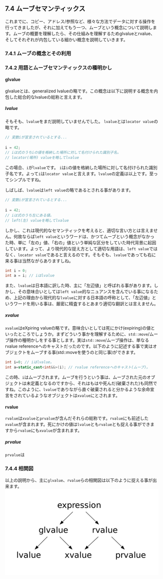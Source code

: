 ## 7.4 ムーブセマンティックス

これまでに、コピー、アドレス/参照など、様々な方法でデータに対する操作を行ってきましたが、それに加えてもう一つ、ムーブという概念について説明します。ムーブの概要を理解したら、その仕組みを理解するためglvalueとrvalue、そしてそれぞれが内包している細かい概念を説明していきます。

### 7.4.1 ムーブの概念とその利用

### 7.4.2 用語とムーブセマンティックスの種明かし

#### glvalue
glvalueとは、generalized lvalueの略です。この概念は以下に説明する概念を内包した総合的なlvalueの総称と言えます。

##### lvalue
そもそも、`lvalue`をまだ説明していませんでした。
`lvalue`とは`locator value`の略です。
```cpp
// 変数iが宣言されているとする...

i = 42;
// iは式のうちiの値を格納した場所に対して名付けられた識別子名。
// locator(場所) valueを略してlvalue
```
この場合、`i`が`lvalue`です。
`i`は`i`の値を格納した場所に対して名付けられた識別子名です。よって`i`は`locator value`と言えます。`lvalue`の定義は以上です。至ってシンプルですね。

しばしば、`lvalue`は`left value`の略であるとされる事があります。
```cpp
// 変数iが宣言されているとする...

i = 42;
// iは式のうち左にある値。
// left(左) valueを略してlvalue
```
しかし、これは現代的なセマンティックを考えると、適切な言い方とは言えません。何故ならば`left value`というワードは、かつてムーブという概念がなかった時、単に「左の」値、「右の」値という単純な区分をしていた時代背景に起因しています。よって、より現代的な捉え方として適切な用語は、`left value`ではなく、`locator value`であると言えるのです。そもそも、`lvalue`であっても右に来る事は当然ながらありますしね。
```cpp
int i = 0;
int a = i; // iはlvalue
```

また、`lvalue`は日本語に訳した時、主に「左辺値」と呼ばれる事があります。しかし、その意味合いとしては`left value`的なニュアンスを含んでいる事になるため、上記の理由から現代的な`lvalue`に対する日本語の呼称として、「左辺値」というワードを用いる事は、厳密に精査するとあまり適切な翻訳とは言えません。

##### xvalue
`xvalue`はeXpiring valueの略です。意味合いとしては死にかけ(expiring)の値といったところでしょうか。まずどういう事かを理解するために、`std::move`/ムーブ操作の種明かしをする事とします。実は`std::move`/ムーブ操作は、単なるrvalue referenceへのキャストだったのです。以下のように記述する事で実はオブジェクトをムーブする事(std::moveを使うのと同じ事)ができます。
```cpp
int i=0; // iはlvalue。
int a=static_cast<int&&>(i); // rvalue referenceへのキャスト(ムーブ)。
```
この時、`i`はムーブされます。ムーブを行うという事は、ムーブされた元のオブジェクトは未定義となるのですから、それはもはや死んだ(破棄された)も同然ですね。このように、`lvalue`でありながら直ぐ破棄されると分かるような余命宣言をされているようなオブジェクトは`xvalue`にとされます。


#### rvalue
`rvalue`は`xvalue`と`prvalue`が含んだそれらの総称です。`rvalue`にも前述した`xvalue`が含まれます。死にかけの値は`lvalue`とも`rvalue`とも捉える事ができますから`rvalue`にも`xvalue`が含まれます。

##### prvalue
`prvalue`は

### 7.4.4 相関図
以上の説明から、主に`glvalue`、`rvalue`らの相関図は以下のように捉える事が出来ます。
![](/assets/value.jpeg)